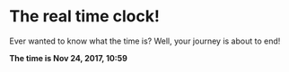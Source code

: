 # The real time clock!

Ever wanted to know what the time is? Well, your journey is about to end!

**The time is Nov 24, 2017, 10:59**